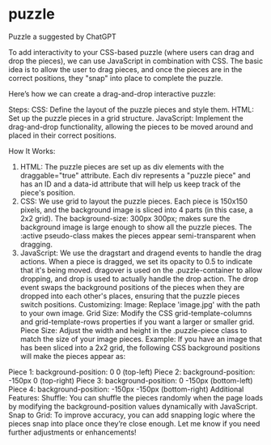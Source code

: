 # puzzle
Puzzle a suggested by ChatGPT

To add interactivity to your CSS-based puzzle (where users can drag and drop the pieces), we can use JavaScript in combination with CSS. The basic idea is to allow the user to drag pieces, and once the pieces are in the correct positions, they "snap" into place to complete the puzzle.

Here’s how we can create a drag-and-drop interactive puzzle:

Steps:
CSS: Define the layout of the puzzle pieces and style them.
HTML: Set up the puzzle pieces in a grid structure.
JavaScript: Implement the drag-and-drop functionality, allowing the pieces to be moved around and placed in their correct positions.

How It Works:
1. HTML:
The puzzle pieces are set up as div elements with the draggable="true" attribute.
Each div represents a "puzzle piece" and has an ID and a data-id attribute that will help us keep track of the piece's position.
2. CSS:
We use grid to layout the puzzle pieces.
Each piece is 150x150 pixels, and the background image is sliced into 4 parts (in this case, a 2x2 grid).
The background-size: 300px 300px; makes sure the background image is large enough to show all the puzzle pieces.
The :active pseudo-class makes the pieces appear semi-transparent when dragging.
3. JavaScript:
We use the dragstart and dragend events to handle the drag actions. When a piece is dragged, we set its opacity to 0.5 to indicate that it's being moved.
dragover is used on the .puzzle-container to allow dropping, and drop is used to actually handle the drop action.
The drop event swaps the background positions of the pieces when they are dropped into each other's places, ensuring that the puzzle pieces switch positions.
Customizing:
Image: Replace 'image.jpg' with the path to your own image.
Grid Size: Modify the CSS grid-template-columns and grid-template-rows properties if you want a larger or smaller grid.
Piece Size: Adjust the width and height in the .puzzle-piece class to match the size of your image pieces.
Example:
If you have an image that has been sliced into a 2x2 grid, the following CSS background positions will make the pieces appear as:

Piece 1: background-position: 0 0 (top-left)
Piece 2: background-position: -150px 0 (top-right)
Piece 3: background-position: 0 -150px (bottom-left)
Piece 4: background-position: -150px -150px (bottom-right)
Additional Features:
Shuffle: You can shuffle the pieces randomly when the page loads by modifying the background-position values dynamically with JavaScript.
Snap to Grid: To improve accuracy, you can add snapping logic where the pieces snap into place once they’re close enough.
Let me know if you need further adjustments or enhancements!

